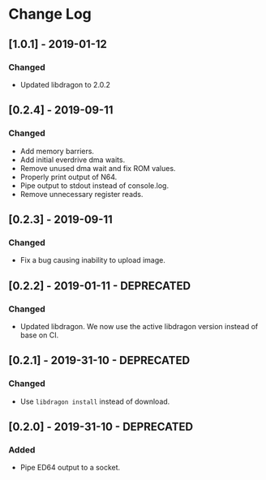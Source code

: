 # Change Log

## [1.0.1] - 2019-01-12
### Changed

- Updated libdragon to 2.0.2

## [0.2.4] - 2019-09-11
### Changed

- Add memory barriers.
- Add initial everdrive dma waits.
- Remove unused dma wait and fix ROM values.
- Properly print output of N64.
- Pipe output to stdout instead of console.log.
- Remove unnecessary register reads.

## [0.2.3] - 2019-09-11
### Changed

- Fix a bug causing inability to upload image.

## [0.2.2] - 2019-01-11 - DEPRECATED
### Changed

- Updated libdragon. We now use the active libdragon version instead of base on CI.

## [0.2.1] - 2019-31-10 - DEPRECATED
### Changed

- Use `libdragon install` instead of download.

## [0.2.0] - 2019-31-10 - DEPRECATED
### Added

- Pipe ED64 output to a socket.